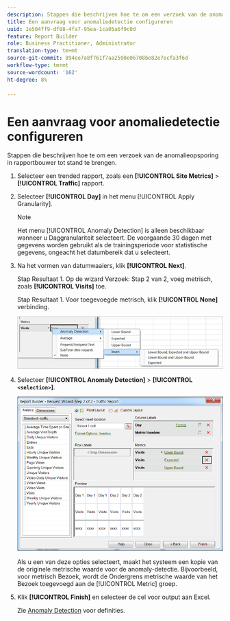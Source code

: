 ```yaml
---
description: Stappen die beschrijven hoe te om een verzoek van de anomalieopsporing in rapportbouwer tot stand te brengen.
title: Een aanvraag voor anomaliedetectie configureren
uuid: 1e504ff9-df88-4fa7-95ea-1ca05a6f9c0d
feature: Report Builder
role: Business Practitioner, Administrator
translation-type: tm+mt
source-git-commit: 894ee7a8f761f7aa2590e06708be82e7ecfa3f6d
workflow-type: tm+mt
source-wordcount: '162'
ht-degree: 8%

---
```



# Een aanvraag voor anomaliedetectie configureren

Stappen die beschrijven hoe te om een verzoek van de anomalieopsporing in rapportbouwer tot stand te brengen.

1. Selecteer een trended rapport, zoals een **[!UICONTROL Site Metrics]** > **[!UICONTROL Traffic]** rapport.
1. Selecteer **[!UICONTROL Day]** in het menu [!UICONTROL Apply Granularity].

   >[!NOTE]
   >
   >Het menu [!UICONTROL Anomaly Detection] is alleen beschikbaar wanneer u Daggranulariteit selecteert. De voorgaande 30 dagen met gegevens worden gebruikt als de trainingsperiode voor statistische gegevens, ongeacht het datumbereik dat u selecteert.

1. Na het vormen van datumwaaiers, klik **[!UICONTROL Next]**.

   Stap Resultaat 1. Op de wizard Verzoek: Stap 2 van 2, voeg metrisch, zoals **[!UICONTROL Visits]** toe.

   Stap Resultaat 1. Voor toegevoegde metrisch, klik **[!UICONTROL None]** verbinding.

   ![Stap Resultaat](assets/anomaly_select.png)

1. Selecteer **[!UICONTROL Anomaly Detection]** > **[!UICONTROL `<selection>`]**.

   ![Stapinfo](assets/anomaly_visit.png)

   Als u een van deze opties selecteert, maakt het systeem een kopie van de originele metrische waarde voor de anomaly-detectie. Bijvoorbeeld, voor metrisch Bezoek, wordt de Ondergrens metrische waarde van het Bezoek toegevoegd aan de [!UICONTROL Metric] groep.
1. Klik **[!UICONTROL Finish]** en selecteer de cel voor output aan Excel.

   Zie [Anomaly Detection](/help/analyze/analysis-workspace/virtual-analyst/c-anomaly-detection/anomaly-detection.md) voor definities.
